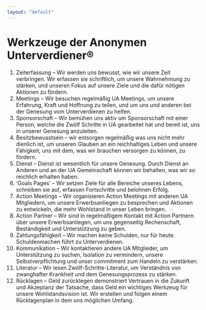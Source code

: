 ```yaml
---
layout: "default"
---
```


# Werkzeuge der  Anonymen Unterverdiener®

1. Zeiterfassung – Wir werden uns bewusst, wie wir unsere
Zeit verbringen. Wir erfassen sie schriftlich, um unsere
Wahrnehmung zu stärken, und unseren Fokus auf
unsere Ziele und die dafür nötigen Aktionen zu fördern.
2. Meetings – Wir besuchen regelmäßig UA Meetings, um
unsere Erfahrung, Kraft und Hoffnung zu teilen, und um
uns und anderen bei der Genesung vom Unterverdienen
zu helfen.
3. Sponsorschaft – Wir bemühen uns aktiv um Sponsorschaft
mit einer Person, welche die Zwölf Schritte in UA
gearbeitet hat und bereit ist, uns in unserer Genesung
anzuleiten.
4. Besitzbewusstsein – wir entsorgen regelmäßig was uns
nicht mehr dienlich ist, um unseren Glauben an ein
reichhaltiges Leben und unsere Fähigkeit, uns mit dem,
was wir brauchen versorgen zu können, zu fördern.
5. Dienst – Dienst ist wesentlich für unsere Genesung.
Durch Dienst an Anderen und an der UA Gemeinschaft
können wir behalten, was wir so reichlich erhalten
haben.
6. ‘Goals Pages’ – Wir setzen Ziele für alle Bereiche unseres
Lebens, schreiben sie auf, erfassen Fortschritte und
belohnen Erfolg.
7. Action Meetings – Wir organisieren Action Meetings mit
anderen UA Mitgliedern, um unsere Erwerbsanliegen zu
besprechen und Aktionen zu entwickeln, die mehr
Wohlstand in unser Leben bringen.
8. Action Partner – Wir sind in regelmäßigem Kontakt mit
Action Partnern über unsere Erwerbsanliegen, um uns
gegenseitig Rechenschaft, Beständigkeit und
Unterstützung zu geben.
9. Zahlungsfähigkeit – Wir machen keine Schulden, nur für
heute. Schuldenmachen führt zu Unterverdienen.
10. Kommunikation – Wir kontaktieren andere UA
Mitglieder, um Unterstützung zu suchen, Isolation zu
vermindern, unsere Selbstverpflichtung und unser
commitment zum Handeln zu verstärken.
11. Literatur – Wir lesen Zwölf-Schritte-Literatur, um Verständnis
von zwanghafter Krankheit und dem Genesungsprozess zu stärken.
12. Rücklagen – Geld zurücklegen demonstriert Vertrauen in
die Zukunft und Akzeptanz der Tatsache, dass Geld ein
wichtiges Werkzeug für unsere Wohlstandsvision ist. Wir
erstellen und folgen einem Rücklagenplan in dem uns
möglichen Umfang.